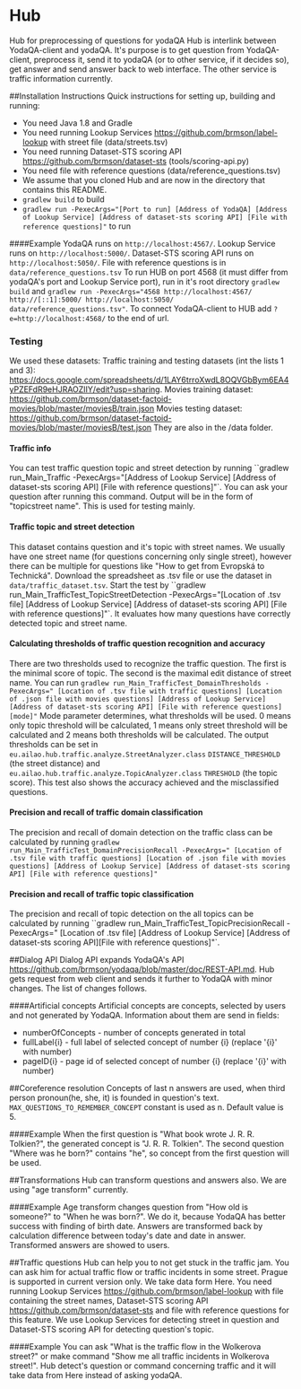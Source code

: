 # Hub
Hub for preprocessing of questions for yodaQA
Hub is interlink between YodaQA-client and yodaQA. It's purpose is to get question from YodaQA-client, preprocess it,
send it to yodaQA (or to other service, if it decides so), get answer and send answer back to web interface. The other service
is traffic information currently.

##Installation Instructions
Quick instructions for setting up, building and running:

  * You need Java 1.8 and Gradle
  * You need running Lookup Services https://github.com/brmson/label-lookup with street file (data/streets.tsv)
  * You need running Dataset-STS scoring API https://github.com/brmson/dataset-sts (tools/scoring-api.py)
  * You need file with reference questions (data/reference_questions.tsv)
  * We assume that you cloned Hub and are now in the directory that contains this README.
  * ``gradlew build`` to build
  * ``gradlew run -PexecArgs="[Port to run] [Address of YodaQA] [Address of Lookup Service]
  [Address of dataset-sts scoring API] [File with reference questions]"`` to run

####Example
YodaQA runs on ``http://localhost:4567/``. Lookup Service runs on ``http://localhost:5000/``. Dataset-STS scoring API runs on
``http://localhost:5050/``. File with reference questions is in ``data/reference_questions.tsv``
 To run HUB on port 4568 (it must differ from yodaQA's port and Lookup Service port), run in it's root directory
  ``gradlew build`` and ``gradlew run -PexecArgs="4568 http://localhost:4567/ http://[::1]:5000/ http://localhost:5050/
   data/reference_questions.tsv"``. To connect
   YodaQA-client to HUB add ``?e=http://localhost:4568/`` to the end of url.

### Testing

We used these datasets:
Traffic training and testing datasets (int the lists 1 and 3): https://docs.google.com/spreadsheets/d/1LAY6trroXwdL8OQVGbBym6EA4yPZEFdR9eHJRAOZIIY/edit?usp=sharing.
Movies training dataset: https://github.com/brmson/dataset-factoid-movies/blob/master/moviesB/train.json
Movies testing dataset: https://github.com/brmson/dataset-factoid-movies/blob/master/moviesB/test.json
They are also in the /data folder.

#### Traffic info 
You can test traffic question topic and street detection by running ``gradlew run_Main_Traffic -PexecArgs="[Address of Lookup Service]
[Address of dataset-sts scoring API] [File with reference questions]"`.
You can ask your question after running this command.
Output will be in the form of "topic<TAB>street name". This is used for testing mainly.

#### Traffic topic and street detection 
This dataset contains question and it's topic with street names. We usually have one street name (for questions concerning 
only single street), however there can be multiple for questions like "How to get from Evropská to Technická".
Download the spreadsheet as .tsv file or use the dataset in ``data/traffic_dataset.tsv``. Start the test by 
``gradlew run_Main_TrafficTest_TopicStreetDetection -PexecArgs="[Location of .tsv file] [Address of Lookup Service] [Address of dataset-sts scoring API]
[File with reference questions]"`. It evaluates how many questions have correctly detected topic and street name.

#### Calculating thresholds of traffic question recognition and accuracy
There are two thresholds used to recognize the traffic question. The first is the minimal score of topic. The second is 
the maximal edit distance of street name. You can run ``gradlew run_Main_TrafficTest_DomainThresholds -PexecArgs="
[Location of .tsv file with traffic questions] [Location of .json file with movies questions] [Address of Lookup Service]
[Address of dataset-sts scoring API] [File with reference questions] [mode]"`` Mode parameter determines, what thresholds will be used.
0 means only topic threshold will be calculated, 1 means only street threshold will be calculated and 2 means both thresholds will
be calculated. The output thresholds can be set in ``eu.ailao.hub.traffic.analyze.StreetAnalyzer.class`` ``DISTANCE_THRESHOLD`` 
(the street distance) and ``eu.ailao.hub.traffic.analyze.TopicAnalyzer.class`` ``THRESHOLD`` (the topic score).
This test also shows the accuracy achieved and the misclassified questions.

#### Precision and recall of traffic domain classification
The precision and recall of domain detection on the traffic class can be calculated by running ``gradlew run_Main_TrafficTest_DomainPrecisionRecall -PexecArgs="
[Location of .tsv file with traffic questions] [Location of .json file with movies questions] [Address of Lookup Service]
[Address of dataset-sts scoring API] [File with reference questions]"``

#### Precision and recall of traffic topic classification
The precision and recall of topic detection on the all topics can be calculated by running ``gradlew run_Main_TrafficTest_TopicPrecisionRecall -PexecArgs="
[Location of .tsv file] [Address of Lookup Service] [Address of dataset-sts scoring API][File with reference questions]"`.

##Dialog API
Dialog API expands YodaQA's API https://github.com/brmson/yodaqa/blob/master/doc/REST-API.md. Hub gets request from
web client and sends it further to YodaQA with minor changes. The list of changes follows.

####Artificial concepts
Artificial concepts are concepts, selected by users and not generated by YodaQA. Information about them are send in fields:

* numberOfConcepts - number of concepts generated in total
* fullLabel{i} - full label of selected concept of number {i} (replace '{i}' with number)
* pageID{i} - page id of selected concept of number {i} (replace '{i}' with number)

##Coreference resolution
Concepts of last n answers are used, when third person pronoun(he, she, it) is founded in question's text.
``MAX_QUESTIONS_TO_REMEMBER_CONCEPT`` constant is used as n. Default value is 5.

####Example
When the first question is "What book wrote J. R. R. Tolkien?", the generated concept is "J. R. R. Tolkien". The second
question "Where was he born?" contains "he", so concept from the first question will be used.

##Transformations
Hub can transform questions and answers also. We are using "age transform" currently.

####Example
Age transform changes question from "How old is someone?" to "When he was born?". We do it, because YodaQA has better
success with finding of birth date. Answers are transformed back by calculation difference between today's date and date in answer.
Transformed answers are showed to users.

##Traffic questions
Hub can help you to not get stuck in the traffic jam. You can ask him for actual traffic flow or traffic incidents in some street.
Prague is supported in current version only. We take data form Here. You need running Lookup Services https://github.com/brmson/label-lookup
with file containing the street names, Dataset-STS scoring API https://github.com/brmson/dataset-sts and file with reference questions for this feature.
We use Lookup Services for detecting street in question and Dataset-STS scoring API for detecting question's topic.

####Example
You can ask "What is the traffic flow in the Wolkerova street?" or make command "Show me all traffic incidents in Wolkerova street!".
Hub detect's question or command concerning traffic and it will take data from Here instead of asking yodaQA.